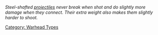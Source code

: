 *Steel-shafted [projectiles](:Category:_Projectile_Types.md "wikilink")
never break when shot and do slightly more damage when they connect.
Their extra weight also makes them slightly harder to shoot.*

[Category: Warhead Types](Category:_Warhead_Types "wikilink")
